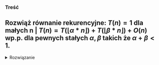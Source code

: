 ### Treść
Rozwiąż równanie rekurencyjne:
$T(n) = 1$ dla małych n | $T(n) = T(\lfloor \alpha*n \rfloor) + T(\lfloor \beta*n \rfloor) + O(n)$ wp.p.
dla pewnych stałych $\alpha,\beta$ takich że $\alpha+\beta<1$.
------
<details><summary>Rozwiązanie</summary>
<p>
